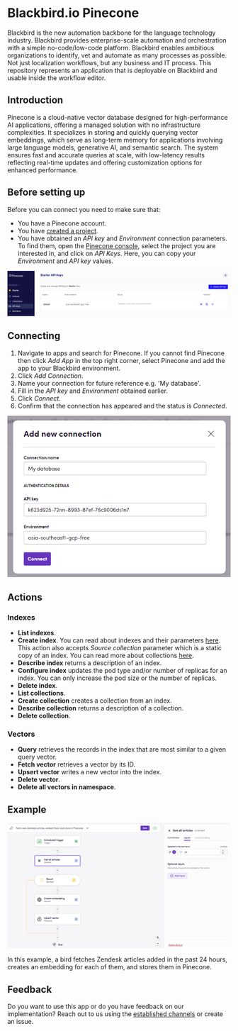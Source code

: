 # Blackbird.io Pinecone

Blackbird is the new automation backbone for the language technology industry. Blackbird provides enterprise-scale automation and orchestration with a simple no-code/low-code platform. Blackbird enables ambitious organizations to identify, vet and automate as many processes as possible. Not just localization workflows, but any business and IT process. This repository represents an application that is deployable on Blackbird and usable inside the workflow editor.

## Introduction

<!-- begin docs --> 

Pinecone is a cloud-native vector database designed for high-performance AI applications, offering a managed solution with no infrastructure complexities. It specializes in storing and quickly querying vector embeddings, which serve as long-term memory for applications involving large language models, generative AI, and semantic search. The system ensures fast and accurate queries at scale, with low-latency results reflecting real-time updates and offering customization options for enhanced performance.

## Before setting up

Before you can connect you need to make sure that: 

- You have a Pinecone account.
- You have [created a project](https://docs.pinecone.io/docs/create-project).
- You have obtained an _API key_ and _Environment_ connection parameters. To find them, open the [Pinecone console](https://app.pinecone.io/), select the project you are interested in, and click on _API Keys_. Here, you can copy your _Environment_ and _API key_ values.

![API keys](image/api_keys.png)

## Connecting

1. Navigate to apps and search for Pinecone. If you cannot find Pinecone then click _Add App_ in the top right corner, select Pinecone and add the app to your Blackbird environment.
2. Click _Add Connection_.
3. Name your connection for future reference e.g. 'My database'.
4. Fill in the _API key_ and _Environment_ obtained earlier.
5. Click _Connect_.
6. Confirm that the connection has appeared and the status is _Connected_.

![Connecting](image/connecting.png)

## Actions

### Indexes

- **List indexes**.
- **Create index**. You can read about indexes and their parameters [here](https://docs.pinecone.io/docs/indexes). This action also accepts _Source collection_ parameter which is a static copy of an index. You can read more about collections [here](https://docs.pinecone.io/docs/collections).
- **Describe index** returns a description of an index.
- **Configure index** updates the pod type and/or number of replicas for an index. You can only increase the pod size or the number of replicas.
- **Delete index**.
- **List collections**.
- **Create collection** creates a collection from an index.
- **Describe collection** returns a description of a collection.
- **Delete collection**.

### Vectors

- **Query** retrieves the records in the index that are most similar to a given query vector.
- **Fetch vector** retrieves a vector by its ID.
- **Upsert vector** writes a new vector into the index.
- **Delete vector**.
- **Delete all vectors in namespace**.

## Example

![Example](image/example.png)

In this example, a bird fetches Zendesk articles added in the past 24 hours, creates an embedding for each of them, and stores them in Pinecone.

## Feedback

Do you want to use this app or do you have feedback on our implementation? Reach out to us using the [established channels](https://www.blackbird.io/) or create an issue.

<!-- end docs -->
